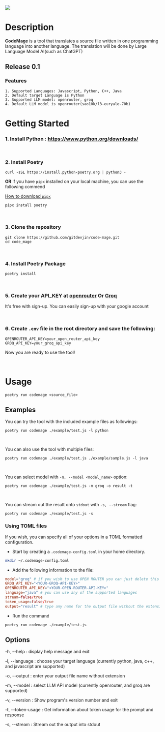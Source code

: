 <img src="https://vhs.charm.sh/vhs-5IzBzwY5YvLUKiO1Ntq8DX.gif">

# Description

**CodeMage** is a tool that translates a source file written in one programming language into another language.
The translation will be done by Large Language Model AI(such as ChatGPT)

## Release 0.1

### Features

    1. Supported Languages: Javascript, Python, C++, Java
    2. Default target Language is Python
    3. Supported LLM model: openrouter, groq
    4. Default LLM model is openrouter(sao10k/l3-euryale-70b)

# Getting Started

### 1. Install Python : https://www.python.org/downloads/

<br>

### 2. Install Poetry

```console
curl -sSL https://install.python-poetry.org | python3 -
```

**OR** if you have `pipx` installed on your local machine, you can use the following commend

[How to download `pipx`](https://github.com/pypa/pipx)

```console
pipx install poetry
```

<br>

### 3. Clone the repository

```console
git clone https://github.com/gitdevjin/code-mage.git
cd code_mage
```

<br>

### 4. Install Poetry Package

```console
poetry install
```

<br>

### 5. Create your API_KEY at [openrouter](https://openrouter.ai/docs/api-keys) Or [Groq](https://console.groq.com/keys)

It's free with sign-up. You can easily sign-up with your google account

<br>

### 6. Create `.env` file in the root directory and save the following:

```
OPENROUTER_API_KEY=your_open_router_api_key
GROQ_API_KEY=your_groq_api_key
```

Now you are ready to use the tool!

<br>

# Usage

```console
poetry run codemage <source_file>
```

## Examples

You can try the tool with the included example files as followings:

```console
poetry run codemage ./example/test.js -l python
```

<br>

You can also use the tool with multiple files:

```console
poetry run codemage ./example/test.js ./example/sample.js -l java
```

<br>

You can select model with `-m, --model <model_name>` option:

```console
poetry run codemage ./example/test.js -m groq -o result -t
```

<br>

You can stream out the result onto `stdout` with `-s, --stream` flag:

```console
poetry run codemage ./example/test.js -s
```

### Using TOML files

If you wish, you can specify all of your options in a TOML formatted configuration.

- Start by creating a `.codemage-config.toml` in your home directory.

```bash
mkdir ~/.codemage-config.toml
```

- Add the following information to the file:

```toml
model="groq" # if you wish to use OPEN ROUTER you can just delete this line
GROQ_API_KEY="<YOUR-GROQ-API-KEY>"
OPENROUTER_API_KEY="<YOUR-OPEN-ROUTER-API-KEY>"
language="java" # you can use any of the supported languages
stream=false/true
token_usage=false/true
output="result" # type any name for the output file without the extension
```

- Run the command

```
poetry run codemage ./example/test.js
```

## Options

-h, --help : display help message and exit

-l, --language : choose your target language (currently python, java, c++, and javascript are supported)

-o, --output : enter your output file name without extension

-m, --model : select LLM API model (currently openrouter, and groq are supported)

-v, --version : Show program's version number and exit

-t, --token-usage : Get information about token usage for the prompt and response

-s, --stream : Stream out the output into stdout
